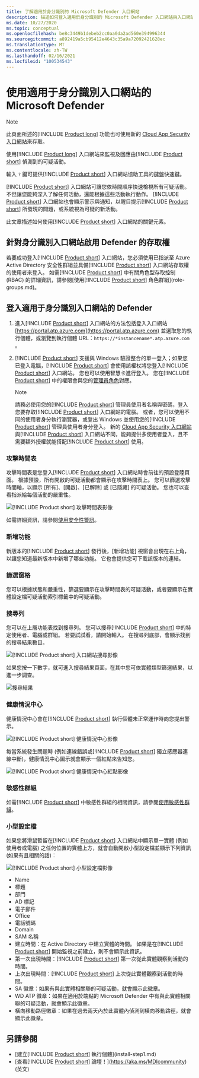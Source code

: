 ```yaml
---
title: 了解適用於身分識別的 Microsoft Defender 入口網站
description: 描述如何登入適用於身分識別的 Microsoft Defender 入口網站與入口網站的元件
ms.date: 10/27/2020
ms.topic: conceptual
ms.openlocfilehash: be8c3449b1debeb2cc0aa0da2ad560e394996344
ms.sourcegitcommit: a892419a5cb95412e4643c35a9a72092421628ec
ms.translationtype: MT
ms.contentlocale: zh-TW
ms.lasthandoff: 02/16/2021
ms.locfileid: "100534543"
---
```

# <a name="working-with-the-microsoft-defender-for-identity-portal"></a>使用適用于身分識別入口網站的 Microsoft Defender

> [!NOTE]
> 此頁面所述的[!INCLUDE [Product long](includes/product-long.md)] 功能也可使用新的 [Cloud App Security 入口網站](https://portal.cloudappsecurity.com)來存取。

使用[!INCLUDE [Product long](includes/product-long.md)] 入口網站來監視及回應由[!INCLUDE [Product short](includes/product-short.md)] 偵測到的可疑活動。

輸入 `?` 鍵可提供[!INCLUDE [Product short](includes/product-short.md)] 入口網站協助工具的鍵盤快速鍵。

[!INCLUDE [Product short](includes/product-short.md)] 入口網站可讓您依時間順序快速檢視所有可疑活動。 不但讓您能夠深入了解任何活動，還能根據這些活動執行動作。 [!INCLUDE [Product short](includes/product-short.md)] 入口網站也會顯示警示與通知，以醒目提示[!INCLUDE [Product short](includes/product-short.md)] 所發現的問題，或系統視為可疑的新活動。

此文章描述如何使用[!INCLUDE [Product short](includes/product-short.md)] 入口網站的關鍵元素。

## <a name="enabling-access-to-the-defender-for-identity-portal"></a>針對身分識別入口網站啟用 Defender 的存取權

若要成功登入[!INCLUDE [Product short](includes/product-short.md)] 入口網站，您必須使用已指派至 Azure Active Directory 安全性群組並具備[!INCLUDE [Product short](includes/product-short.md)] 入口網站存取權的使用者來登入。
如需[!INCLUDE [Product short](includes/product-short.md)] 中有關角色型存取控制 (RBAC) 的詳細資訊，請參閱[使用[!INCLUDE [Product short](includes/product-short.md)] 角色群組](role-groups.md)。

## <a name="logging-into-the-defender-for-identity-portal"></a>登入適用于身分識別入口網站的 Defender

1. 進入[!INCLUDE [Product short](includes/product-short.md)] 入口網站的方法包括登入入口網站 [https://portal.atp.azure.com](https://portal.atp.azure.com) 並選取您的執行個體，或瀏覽到執行個體 URL：`https://*instancename*.atp.azure.com` 。

1. [!INCLUDE [Product short](includes/product-short.md)] 支援與 Windows 驗證整合的單一登入；如果您已登入電腦，[!INCLUDE [Product short](includes/product-short.md)] 會使用該權杖將您登入[!INCLUDE [Product short](includes/product-short.md)] 入口網站。 您也可以使用智慧卡進行登入。 您在[!INCLUDE [Product short](includes/product-short.md)] 中的權限會與您的[管理員角色](role-groups.md)對應。

   > [!NOTE]
   > 請務必使用您的[!INCLUDE [Product short](includes/product-short.md)] 管理員使用者名稱與密碼，登入您要存取[!INCLUDE [Product short](includes/product-short.md)] 入口網站的電腦。 或者，您可以使用不同的使用者身分執行瀏覽器，或登出 Windows 並使用您的[!INCLUDE [Product short](includes/product-short.md)] 管理員使用者身分登入。 新的 [Cloud App Security 入口網站](https://portal.cloudappsecurity.com)與[!INCLUDE [Product short](includes/product-short.md)] 入口網站不同，能夠提供多使用者登入，且不需要額外授權就能搭配[!INCLUDE [Product short](includes/product-short.md)] 使用。

### <a name="attack-time-line"></a>攻擊時間表

攻擊時間表是您登入[!INCLUDE [Product short](includes/product-short.md)] 入口網站時會前往的預設登陸頁面。 根據預設，所有開啟的可疑活動都會顯示在攻擊時間表上。 您可以篩選攻擊時間軸，以顯示 [所有]、[開啟]、[已解除] 或 [已隱藏] 的可疑活動。 您也可以查看指派給每個活動的嚴重性。

![[!INCLUDE [Product short](includes/product-short.md)] 攻擊時間表影像](media/sa-timeline.png)

如需詳細資訊，請參閱[使用安全性警訊](working-with-suspicious-activities.md)。

### <a name="whats-new"></a>新增功能

新版本的[!INCLUDE [Product short](includes/product-short.md)] 發行後，[新增功能] 視窗會出現在右上角，以讓您知道最新版本中新增了哪些功能。 它也會提供您可下載該版本的連結。

### <a name="filtering-panel"></a>篩選窗格

您可以根據狀態和嚴重性，篩選要顯示在攻擊時間表的可疑活動，或者要顯示在實體設定檔可疑活動索引標籤中的可疑活動。

<a name="search-bar"></a>

### <a name="search-bar"></a>搜尋列

您可以在上層功能表找到搜尋列。 您可以搜尋[!INCLUDE [Product short](includes/product-short.md)] 中的特定使用者、電腦或群組。 若要試試看，請開始輸入。 在搜尋列底部，會顯示找到的搜尋結果數目。

![[!INCLUDE [Product short](includes/product-short.md)] 入口網站搜尋影像](media/workspace-portal-search.png)

如果您按一下數字，就可進入搜尋結果頁面，在其中您可依實體類型篩選結果，以進一步調查。

![搜尋結果](media/search-results.png)

### <a name="health-center"></a>健康情況中心

健康情況中心會在[!INCLUDE [Product short](includes/product-short.md)] 執行個體未正常運作時向您提出警示。

![[!INCLUDE [Product short](includes/product-short.md)] 健康情況中心影像](media/health-issue.png)

每當系統發生問題時 (例如連線錯誤或[!INCLUDE [Product short](includes/product-short.md)] 獨立感應器連線中斷)，健康情況中心圖示就會顯示一個紅點來告知您。

![[!INCLUDE [Product short](includes/product-short.md)] 健康情況中心紅點影像](media/health-bar.png)

### <a name="sensitive-groups"></a>敏感性群組

如需[!INCLUDE [Product short](includes/product-short.md)] 中敏感性群組的相關資訊，請參閱[使用敏感性群組](sensitive-accounts.md)。

### <a name="mini-profile"></a>小型設定檔

如果您將滑鼠暫留在[!INCLUDE [Product short](includes/product-short.md)] 入口網站中顯示單一實體 (例如使用者或電腦) 之任何位置的實體上方，就會自動開啟小型設定檔並顯示下列資訊 (如果有且相關的話)︰

![[!INCLUDE [Product short](includes/product-short.md)] 小型設定檔影像](media/mini-profile.png)

- Name
- 標題
- 部門
- AD 標記
- 電子郵件
- Office
- 電話號碼
- Domain
- SAM 名稱
- 建立時間：在 Active Directory 中建立實體的時間。 如果是在[!INCLUDE [Product short](includes/product-short.md)] 開始監視之前建立，則不會顯示此資訊。
- 第一次出現時間：[!INCLUDE [Product short](includes/product-short.md)] 第一次從此實體觀察到活動的時間。
- 上次出現時間：[!INCLUDE [Product short](includes/product-short.md)] 上次從此實體觀察到活動的時間。
- SA 徽章：如果有與此實體相關聯的可疑活動，就會顯示此徽章。
- WD ATP 徽章：如果在適用於端點的 Microsoft Defender 中有與此實體相關聯的可疑活動，就會顯示此徽章。
- 橫向移動路徑徽章：如果在過去兩天內於此實體內偵測到橫向移動路徑，就會顯示此徽章。

## <a name="see-also"></a>另請參閱

- [建立[!INCLUDE [Product short](includes/product-short.md)] 執行個體](install-step1.md)
- [查看[!INCLUDE [Product short](includes/product-short.md)] 論壇！](https://aka.ms/MDIcommunity)\(英文\)
